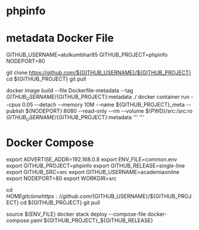# phpinfo
# metadata Docker File

GITHUB_USERNAME=atulkumbhar85
GITHUB_PROJECT=phpinfo
NODEPORT=80

git clone https://github.com/${GITHUB_USERNAME}/${GITHUB_PROJECT}
cd ${GITHUB_PROJECT}
git pull

docker image build --file Dockerfile-metadata --tag ${GITHUB_USERNAME}/${GITHUB_PROJECT}:metadata ./
docker container run --cpus 0.05 --detach --memory 10M --name ${GITHUB_PROJECT}_meta --publish ${NODEPORT}:8080 --read-only --rm --volume ${PWD}/src:/src:ro ${GITHUB_USERNAME}/${GITHUB_PROJECT}:metadata
'''
'''
# Docker Compose

export ADVERTISE_ADDR=192.168.0.8
export ENV_FILE=common.env
export GITHUB_PROJECT=phpinfo
export GITHUB_RELEASE=single-line
export GITHUB_SRC=src
export GITHUB_USERNAME=academiaonline
export NODEPORT=80
export WORKDIR=src

cd ${HOME}
git clone https://github.com/${GITHUB_USERNAME}/${GITHUB_PROJECT}
cd ${GITHUB_PROJECT}
git pull

source ${ENV_FILE}
docker stack deploy --compose-file docker-compose.yaml ${GITHUB_PROJECT}_${GITHUB_RELEASE}
